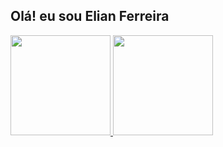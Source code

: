 ## Olá! eu sou Elian Ferreira


<div>
  <a href="https://github.com/elianferreira">
  <img height="160em" src="https://github-readme-stats.vercel.app/api?username=elianferreira&show_icons=true&theme=omni&include_all_commits=true&count_private=true"/>
  <img height="160em" src="https://github-readme-stats.vercel.app/api/top-langs/?username=elianferreira&layout=compact&langs_count=7&theme=omni"/>
</div>





